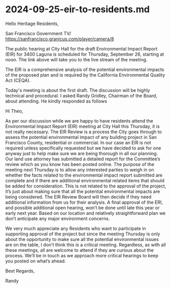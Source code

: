 # 2024-09-25-eir-to-residents.md

Hello Heritage Residents,

San Francisco Government TV/ https://sanfrancisco.granicus.com/player/camera/8

The public hearing at City Hall for the draft Environmental Impact Report (EIR) for 3400 Laguna is scheduled for Thursday, September 26, starting at noon. The link above will take you to the live stream of the meeting.

The EIR is a comprehensive analysis of the potential environmental impacts of the proposed plan and is required by the California Environmental Quality Act (CEQA).

Today's meeting is about the first draft. The discussion will be highly technical and procedural. I asked Randy Gridley, Chairman of the Board, about attending. He kindly responded as follows

Hi Theo,

As per our discussion while we are happy to have residents attend the Environmental Impact Report (EIR) meeting at City Hall this Thursday, it is not really necessary. The EIR Review is a process the City goes through to assess the potential environmental impact of any building project in San Francisco County, residential or commercial. In our case an EIR is not required unless specifically requested but we have decided to ask for one anyway just to help make sure we are being thorough in all our planning. Our land use attorney has submitted a detailed report for the Committee’s review which as you know has been posted online. The purpose of the meeting next Thursday is to allow any interested parties to weigh in on whether the facts related to the environmental impact report submitted are complete and if there are additional environmental related items that should be added for consideration. This is not related to the approval of the project, it’s just about making sure that all the potential environmental impacts are being considered. The EIR Review Board will then decide if they need additional information from us for their analysis. A final approval of the ERI, and possible additional open hearing, won’t be done until late this year or early next year. Based on our location and relatively straightforward plan we don’t anticipate any major environment concerns.

We very much appreciate any Residents who want to participate in supporting approval of the project but since the meeting Thursday is only about the opportunity to make sure all the potential environmental issues are on the table, I don’t think this is a critical meeting. Regardless, as with all these meetings, all are welcome to attend if they are curious about the process. We’ll be in touch as we approach more critical hearings to keep you posted on what’s ahead.

Best Regards,

Randy

